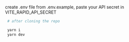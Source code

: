 create .env file from .env.example, paste your API secret in VITE_RAPID_API_SECRET

```bash
 # after cloning the repo

 yarn i
 yarn dev

```
